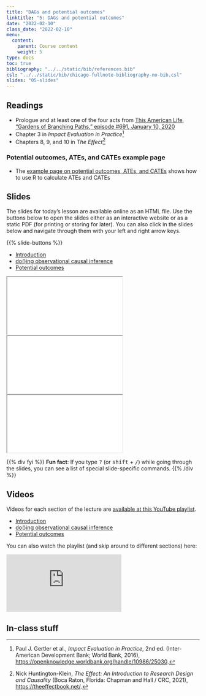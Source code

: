 ```yaml
---
title: "DAGs and potential outcomes"
linktitle: "5: DAGs and potential outcomes"
date: "2022-02-10"
class_date: "2022-02-10"
menu:
  content:
    parent: Course content
    weight: 5
type: docs
toc: true
bibliography: "../../static/bib/references.bib"
csl: "../../static/bib/chicago-fullnote-bibliography-no-bib.csl"
slides: "05-slides"
---
```


## Readings

-   <i class="fas fa-podcast"></i> Prologue and at least one of the four acts from [This American Life, “Gardens of Branching Paths,” episode #691, January 10, 2020](https://www.thisamericanlife.org/691/gardens-of-branching-paths)
-   <i class="fas fa-book"></i> Chapter 3 in *Impact Evaluation in Practice*[^1]
-   <i class="fas fa-book"></i> Chapters 8, 9, and 10 in *The Effect*[^2]

### Potential outcomes, ATEs, and CATEs example page

-   The [example page on potential outcomes, ATEs, and CATEs](/example/po-ate-cate/) shows how to use R to calculate ATEs and CATEs

## Slides

The slides for today’s lesson are available online as an HTML file. Use the buttons below to open the slides either as an interactive website or as a static PDF (for printing or storing for later). You can also click in the slides below and navigate through them with your left and right arrow keys.

{{% slide-buttons %}}

<ul class="nav nav-tabs" id="slide-tabs" role="tablist">
<li class="nav-item">
<a class="nav-link active" id="introduction-tab" data-toggle="tab" href="#introduction" role="tab" aria-controls="introduction" aria-selected="true">Introduction</a>
</li>
<li class="nav-item">
<a class="nav-link" id="doing-observational-causal-inference-tab" data-toggle="tab" href="#doing-observational-causal-inference" role="tab" aria-controls="doing-observational-causal-inference" aria-selected="false">do()ing observational causal inference</a>
</li>
<li class="nav-item">
<a class="nav-link" id="potential-outcomes-tab" data-toggle="tab" href="#potential-outcomes" role="tab" aria-controls="potential-outcomes" aria-selected="false">Potential outcomes</a>
</li>
</ul>

<div id="slide-tabs" class="tab-content">

<div id="introduction" class="tab-pane fade show active" role="tabpanel" aria-labelledby="introduction-tab">

<div class="embed-responsive embed-responsive-16by9">

<iframe class="embed-responsive-item" src="/slides/05-slides.html#1">
</iframe>

</div>

</div>

<div id="doing-observational-causal-inference" class="tab-pane fade" role="tabpanel" aria-labelledby="doing-observational-causal-inference-tab">

<div class="embed-responsive embed-responsive-16by9">

<iframe class="embed-responsive-item" src="/slides/05-slides.html#dag-adjustment">
</iframe>

</div>

</div>

<div id="potential-outcomes" class="tab-pane fade" role="tabpanel" aria-labelledby="potential-outcomes-tab">

<div class="embed-responsive embed-responsive-16by9">

<iframe class="embed-responsive-item" src="/slides/05-slides.html#potential-outcomes">
</iframe>

</div>

</div>

</div>

{{% div fyi %}}
**Fun fact**: If you type <kbd>?</kbd> (or <kbd>shift</kbd> + <kbd>/</kbd>) while going through the slides, you can see a list of special slide-specific commands.
{{% /div %}}

## Videos

Videos for each section of the lecture are [available at this YouTube playlist](https://www.youtube.com/playlist?list=PLS6tnpTr39sHwqEeiG5xb3zAHcQCGWZUC).

-   [Introduction](https://www.youtube.com/watch?v=6n7Qicffb2k&list=PLS6tnpTr39sHwqEeiG5xb3zAHcQCGWZUC)
-   [do()ing observational causal inference](https://www.youtube.com/watch?v=vARju899D3E&list=PLS6tnpTr39sHwqEeiG5xb3zAHcQCGWZUC)
-   [Potential outcomes](https://www.youtube.com/watch?v=0pOA8y3YASA&list=PLS6tnpTr39sHwqEeiG5xb3zAHcQCGWZUC)

You can also watch the playlist (and skip around to different sections) here:

<div class="embed-responsive embed-responsive-16by9">

<iframe class="embed-responsive-item" src="https://www.youtube.com/embed/playlist?list=PLS6tnpTr39sHwqEeiG5xb3zAHcQCGWZUC" frameborder="0" allow="accelerometer; autoplay; encrypted-media; gyroscope; picture-in-picture" allowfullscreen>
</iframe>

</div>

## In-class stuff

[^1]: Paul J. Gertler et al., *Impact Evaluation in Practice*, 2nd ed. (Inter-American Development Bank; World Bank, 2016), <https://openknowledge.worldbank.org/handle/10986/25030>.

[^2]: Nick Huntington-Klein, *The Effect: An Introduction to Research Design and Causality* (Boca Raton, Florida: Chapman and Hall / CRC, 2021), <https://theeffectbook.net/>.
